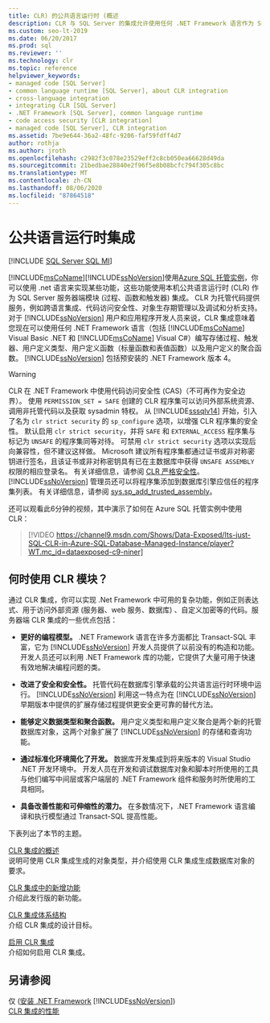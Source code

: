 ```yaml
---
title: CLR) 的公共语言运行时 (概述
description: CLR 与 SQL Server 的集成允许使用任何 .NET Framework 语言作为 SQL Server 服务器端模块来实现某些功能。
ms.custom: seo-lt-2019
ms.date: 06/20/2017
ms.prod: sql
ms.reviewer: ''
ms.technology: clr
ms.topic: reference
helpviewer_keywords:
- managed code [SQL Server]
- common language runtime [SQL Server], about CLR integration
- cross-language integration
- integrating CLR [SQL Server]
- .NET Framework [SQL Server], common language runtime
- code access security [CLR integration]
- managed code [SQL Server], CLR integration
ms.assetid: 7be9e644-36a2-48fc-9206-faf59fdff4d7
author: rothja
ms.author: jroth
ms.openlocfilehash: c2982f3c078e23529eff2c8cb050ea66628d49da
ms.sourcegitcommit: 21bedbae28840e2f96f5e8b08bcfc794f305c8bc
ms.translationtype: MT
ms.contentlocale: zh-CN
ms.lasthandoff: 08/06/2020
ms.locfileid: "87864518"
---
```

# <a name="common-language-runtime-integration"></a>公共语言运行时集成
[!INCLUDE [SQL Server SQL MI](../../includes/applies-to-version/sql-asdbmi.md)]

  [!INCLUDE[msCoName](../../includes/msconame-md.md)][!INCLUDE[ssNoVersion](../../includes/ssnoversion-md.md)]使用[Azure SQL 托管实例](https://docs.microsoft.com/azure/sql-database/sql-database-managed-instance-index)，你可以使用 .net 语言来实现某些功能，这些功能使用本机公共语言运行时 (CLR) 作为 SQL Server 服务器端模块 (过程、函数和触发器) 集成。 CLR 为托管代码提供服务，例如跨语言集成、代码访问安全性、对象生存期管理以及调试和分析支持。 对于 [!INCLUDE[ssNoVersion](../../includes/ssnoversion-md.md)] 用户和应用程序开发人员来说，CLR 集成意味着您现在可以使用任何 .NET Framework 语言（包括 [!INCLUDE[msCoName](../../includes/msconame-md.md)] Visual Basic .NET 和 [!INCLUDE[msCoName](../../includes/msconame-md.md)] Visual C#）编写存储过程、触发器、用户定义类型、用户定义函数（标量函数和表值函数）以及用户定义的聚合函数。 [!INCLUDE[ssNoVersion](../../includes/ssnoversion-md.md)] 包括预安装的 .NET Framework 版本 4。  

> [!WARNING]
>  CLR 在 .NET Framework 中使用代码访问安全性 (CAS)（不可再作为安全边界）。 使用 `PERMISSION_SET = SAFE` 创建的 CLR 程序集可以访问外部系统资源、调用非托管代码以及获取 sysadmin 特权。 从 [!INCLUDE[sssqlv14](../../includes/sssqlv14-md.md)] 开始，引入了名为 `clr strict security` 的 `sp_configure` 选项，以增强 CLR 程序集的安全性。 默认启用 `clr strict security`，并将 `SAFE` 和 `EXTERNAL_ACCESS` 程序集与标记为 `UNSAFE` 的程序集同等对待。 可禁用 `clr strict security` 选项以实现后向兼容性，但不建议这样做。 Microsoft 建议所有程序集都通过证书或非对称密钥进行签名，且该证书或非对称密钥具有已在主数据库中获得 `UNSAFE ASSEMBLY` 权限的相应登录名。 有关详细信息，请参阅 [CLR 严格安全性](../../database-engine/configure-windows/clr-strict-security.md)。 [!INCLUDE[ssNoVersion](../../includes/ssnoversion-md.md)] 管理员还可以将程序集添加到数据库引擎应信任的程序集列表。 有关详细信息，请参阅 [sys.sp_add_trusted_assembly](../../relational-databases/system-stored-procedures/sys-sp-add-trusted-assembly-transact-sql.md)。

还可以观看此6分钟的视频，其中演示了如何在 Azure SQL 托管实例中使用 CLR：

> [!VIDEO https://channel9.msdn.com/Shows/Data-Exposed/Its-just-SQL-CLR-in-Azure-SQL-Database-Managed-Instance/player?WT.mc_id=dataexposed-c9-niner]



## <a name="when-to-use-clr-modules"></a>何时使用 CLR 模块？

通过 CLR 集成，你可以实现 .Net Framework 中可用的复杂功能，例如正则表达式、用于访问外部资源 (服务器、web 服务、数据库) 、自定义加密等的代码。服务器端 CLR 集成的一些优点包括：
  
-   **更好的编程模型。** .NET Framework 语言在许多方面都比 Transact-SQL 丰富，它为 [!INCLUDE[ssNoVersion](../../includes/ssnoversion-md.md)] 开发人员提供了以前没有的构造和功能。 开发人员还可以利用 .NET Framework 库的功能，它提供了大量可用于快速有效地解决编程问题的类。  
  
-   **改进了安全和安全性。** 托管代码在数据库引擎承载的公共语言运行时环境中运行。 [!INCLUDE[ssNoVersion](../../includes/ssnoversion-md.md)] 利用这一特点为在 [!INCLUDE[ssNoVersion](../../includes/ssnoversion-md.md)] 早期版本中提供的扩展存储过程提供更安全更可靠的替代方法。  
  
-   **能够定义数据类型和聚合函数。** 用户定义类型和用户定义聚合是两个新的托管数据库对象，这两个对象扩展了 [!INCLUDE[ssNoVersion](../../includes/ssnoversion-md.md)] 的存储和查询功能。  
  
-   **通过标准化环境简化了开发。** 数据库开发集成到将来版本的  Visual Studio .NET 开发环境中。 开发人员在开发和调试数据库对象和脚本时所使用的工具与他们编写中间层或客户端层的 .NET Framework 组件和服务时所使用的工具相同。  
  
-   **具备改善性能和可伸缩性的潜力。** 在多数情况下，.NET Framework 语言编译和执行模型通过 Transact-SQL 提高性能。  
  
 下表列出了本节的主题。  
  
 [CLR 集成的概述](../../relational-databases/clr-integration/clr-integration-overview.md)  
 说明可使用 CLR 集成生成的对象类型，并介绍使用 CLR 集成生成数据库对象的要求。  
  
 [CLR 集成中的新增功能](../../relational-databases/clr-integration/clr-integration-what-s-new.md)  
 介绍此发行版的新功能。  
  
 [CLR 集成体系结构](https://msdn.microsoft.com/library/05e4b872-3d21-46de-b4d5-739b5f2a0cf9)  
 介绍 CLR 集成的设计目标。  
  
 [启用 CLR 集成](../../relational-databases/clr-integration/clr-integration-enabling.md)  
 介绍如何启用 CLR 集成。  
  
## <a name="see-also"></a>另请参阅  
 仅 ([安装 .NET Framework](https://technet.microsoft.com/library/ms166014\(v=SQL.105\).aspx) [!INCLUDE[ssNoVersion](../../includes/ssnoversion-md.md)])    
 [CLR 集成的性能](../../relational-databases/clr-integration/clr-integration-architecture-performance.md)  
  
  
